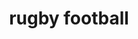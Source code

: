 ---
layout: smileys&emotion
title: rugby football
emoji: rugby_football
permalink: 🏉.html
image: assets/img/3moji/rugby_football.png
---